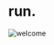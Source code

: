 # run.
![welcome](https://user-images.githubusercontent.com/44794609/52808537-175c5e80-30c9-11e9-90b5-f1747683422a.gif)
